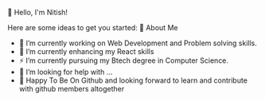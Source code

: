 👋 Hello, I'm Nitish! 




Here are some ideas to get you started:
 🚀 About Me
- 🔭 I’m currently working on Web Development and Problem solving skills.
- 🌱 I’m currently enhancing my React skills
- ⚡ I’m currently pursuing my Btech degree in Computer Science.
- 🤔 I’m looking for help with ...
- 💝 Happy To Be On Github and looking forward to learn and contribute with github members altogether
